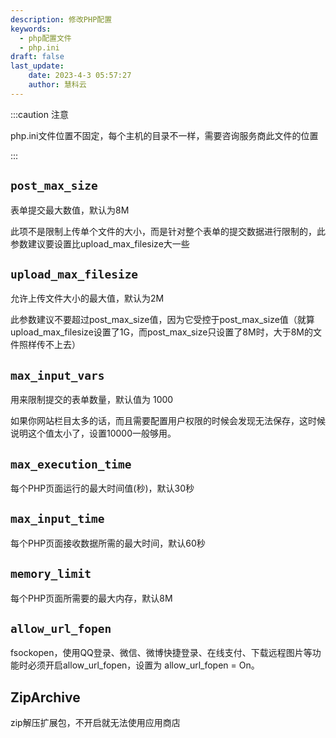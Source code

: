 ```yaml
---
description: 修改PHP配置
keywords:
  - php配置文件
  - php.ini
draft: false
last_update:
    date: 2023-4-3 05:57:27
    author: 慧科云
---
```


:::caution 注意

php.ini文件位置不固定，每个主机的目录不一样，需要咨询服务商此文件的位置

:::

## `post_max_size`

表单提交最大数值，默认为8M

此项不是限制上传单个文件的大小，而是针对整个表单的提交数据进行限制的，此参数建议要设置比upload_max_filesize大一些

## `upload_max_filesize`

允许上传文件大小的最大值，默认为2M

此参数建议不要超过post_max_size值，因为它受控于post_max_size值（就算upload_max_filesize设置了1G，而post_max_size只设置了8M时，大于8M的文件照样传不上去）

## `max_input_vars`

用来限制提交的表单数量，默认值为 1000

如果你网站栏目太多的话，而且需要配置用户权限的时候会发现无法保存，这时候说明这个值太小了，设置10000一般够用。

## `max_execution_time`

每个PHP页面运行的最大时间值(秒)，默认30秒

## `max_input_time`

每个PHP页面接收数据所需的最大时间，默认60秒

## `memory_limit`

每个PHP页面所需要的最大内存，默认8M

## `allow_url_fopen`

fsockopen，使用QQ登录、微信、微博快捷登录、在线支付、下载远程图片等功能时必须开启allow_url_fopen，设置为 allow_url_fopen = On。

## ZipArchive

zip解压扩展包，不开启就无法使用应用商店

